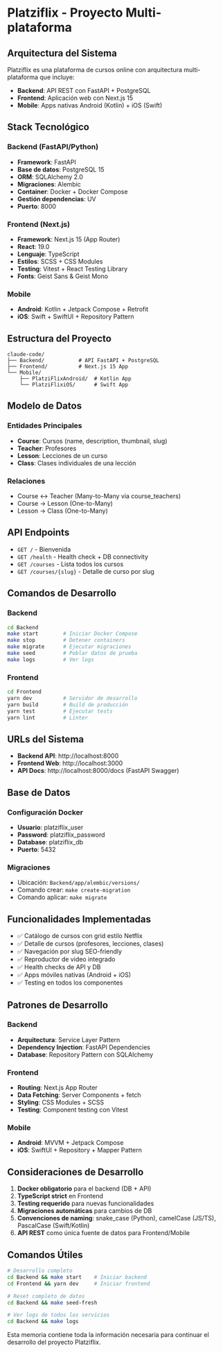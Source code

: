 # Platziflix - Proyecto Multi-plataforma

## Arquitectura del Sistema

Platziflix es una plataforma de cursos online con arquitectura multi-plataforma que incluye:
- **Backend**: API REST con FastAPI + PostgreSQL
- **Frontend**: Aplicación web con Next.js 15
- **Mobile**: Apps nativas Android (Kotlin) + iOS (Swift)

## Stack Tecnológico

### Backend (FastAPI/Python)
- **Framework**: FastAPI
- **Base de datos**: PostgreSQL 15
- **ORM**: SQLAlchemy 2.0
- **Migraciones**: Alembic
- **Container**: Docker + Docker Compose
- **Gestión dependencias**: UV
- **Puerto**: 8000

### Frontend (Next.js)
- **Framework**: Next.js 15 (App Router)
- **React**: 19.0
- **Lenguaje**: TypeScript
- **Estilos**: SCSS + CSS Modules
- **Testing**: Vitest + React Testing Library
- **Fonts**: Geist Sans & Geist Mono

### Mobile
- **Android**: Kotlin + Jetpack Compose + Retrofit
- **iOS**: Swift + SwiftUI + Repository Pattern

## Estructura del Proyecto

```
claude-code/
├── Backend/           # API FastAPI + PostgreSQL
├── Frontend/          # Next.js 15 App
└── Mobile/
    ├── PlatziFlixAndroid/  # Kotlin App
    └── PlatziFlixiOS/      # Swift App
```

## Modelo de Datos

### Entidades Principales
- **Course**: Cursos (name, description, thumbnail, slug)
- **Teacher**: Profesores
- **Lesson**: Lecciones de un curso
- **Class**: Clases individuales de una lección

### Relaciones
- Course ↔ Teacher (Many-to-Many via course_teachers)
- Course → Lesson (One-to-Many)
- Lesson → Class (One-to-Many)

## API Endpoints

- `GET /` - Bienvenida
- `GET /health` - Health check + DB connectivity
- `GET /courses` - Lista todos los cursos
- `GET /courses/{slug}` - Detalle de curso por slug

## Comandos de Desarrollo

### Backend
```bash
cd Backend
make start        # Iniciar Docker Compose
make stop         # Detener containers
make migrate      # Ejecutar migraciones
make seed         # Poblar datos de prueba
make logs         # Ver logs
```

### Frontend
```bash
cd Frontend
yarn dev          # Servidor de desarrollo
yarn build        # Build de producción
yarn test         # Ejecutar tests
yarn lint         # Linter
```

## URLs del Sistema

- **Backend API**: http://localhost:8000
- **Frontend Web**: http://localhost:3000
- **API Docs**: http://localhost:8000/docs (FastAPI Swagger)

## Base de Datos

### Configuración Docker
- **Usuario**: platziflix_user
- **Password**: platziflix_password
- **Database**: platziflix_db
- **Puerto**: 5432

### Migraciones
- Ubicación: `Backend/app/alembic/versions/`
- Comando crear: `make create-migration`
- Comando aplicar: `make migrate`

## Funcionalidades Implementadas

- ✅ Catálogo de cursos con grid estilo Netflix
- ✅ Detalle de cursos (profesores, lecciones, clases)
- ✅ Navegación por slug SEO-friendly
- ✅ Reproductor de video integrado
- ✅ Health checks de API y DB
- ✅ Apps móviles nativas (Android + iOS)
- ✅ Testing en todos los componentes

## Patrones de Desarrollo

### Backend
- **Arquitectura**: Service Layer Pattern
- **Dependency Injection**: FastAPI Dependencies
- **Database**: Repository Pattern con SQLAlchemy

### Frontend
- **Routing**: Next.js App Router
- **Data Fetching**: Server Components + fetch
- **Styling**: CSS Modules + SCSS
- **Testing**: Component testing con Vitest

### Mobile
- **Android**: MVVM + Jetpack Compose
- **iOS**: SwiftUI + Repository + Mapper Pattern

## Consideraciones de Desarrollo

1. **Docker obligatorio** para el backend (DB + API)
2. **TypeScript strict** en Frontend
3. **Testing requerido** para nuevas funcionalidades
4. **Migraciones automáticas** para cambios de DB
5. **Convenciones de naming**: snake_case (Python), camelCase (JS/TS), PascalCase (Swift/Kotlin)
6. **API REST** como única fuente de datos para Frontend/Mobile

## Comandos Útiles

```bash
# Desarrollo completo
cd Backend && make start    # Iniciar backend
cd Frontend && yarn dev     # Iniciar frontend

# Reset completo de datos
cd Backend && make seed-fresh

# Ver logs de todos los servicios
cd Backend && make logs
```

Esta memoria contiene toda la información necesaria para continuar el desarrollo del proyecto Platziflix.